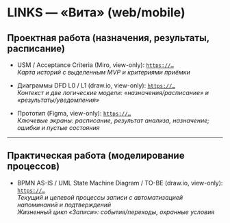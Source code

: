 # LINKS — «Вита» (web/mobile)

## Проектная работа (назначения, результаты, расписание)

- USM / Acceptance Criteria (Miro, view-only): [`https://…`](https://miro.com/app/board/uXjVJ4-Vfns=/?share_link_id=288509282394)  
_Карта историй с выделенным MVP и критериями приёмки_

- Диаграммы DFD L0 / L1 (draw.io, view-only): [`https://…`](https://viewer.diagrams.net/?tags=%7B%7D&lightbox=1&highlight=0000ff&edit=_blank&layers=1&nav=1&title=vita-dfd.drawio&dark=auto#R%3Cmxfile%20pages%3D%222%22%3E%3Cdiagram%20id%3D%22FZimzOWbiY0pmrnXrLaN%22%20name%3D%22DFD%20%D0%BA%D0%BE%D0%BD%D1%82%D0%B5%D0%BA%D1%81%D1%82%D0%BD%D0%B0%D1%8F%22%3E5Vtbc5s4FP41nmkfnAEJMDz6luxM3dluO922%2B6YAtmkwckFO7P76lYQEEuAYJzixm2SGoCMdIc7l0yeJ9OB4tb1J0Xr5EQdh3ANGsO3BSQ8A0wIO%2FcMku1wCDNPIJYs0CkSrUvAl%2Bh0KoWy2iYIw0xoSjGMSrXWhj5Mk9IkmQ2mKH%2FRmcxzrT12jRVgTfPFRXJd%2BiwKyzKUuGJTyv8JosZRPNh0vr1kh2Vi8SbZEAX5QRHDag%2BMUY5LfrbbjMGbWk3bJ9a731BYDS8OEtFEg%2Fw3%2B%2FtX%2FsPs1C4Y%2BnH69m3v%2F9k1XvMg9ijehPl6yk0bIHqJVjBJaGvnLKA5maIc37KEZQf6dLI2WOI1%2B44SgmFaZVECrUyJ8Cg2txRemScVMmuJNEoSBUJrTeqFjWrIsxmLwTlN8VziDaaRhRtt%2FkpYwCtEMZUQORVqf1QYoW%2FLnsQKKo0VC732qHabsgVEcj3GMU%2F7y8Jr%2FUHnd4MIH92FKwq0iEg64CfEqJOmONhG10AO5ikiHvjMQ1n4og8u0hWypBZYQIhHQi6Lz0uf0Rrj9qBBwayHQo5bxrnvUcq7B7kcuv474dcqvDr%2Fa%2FDpR2tg9FkDOrw2La67gAVlNu8vv1RbVYKv5I3e49EiCeRyqThKibI38KFnMwjmzmVUJJeqVEXNURHN7KB6xioKAPTYPF3RbxFiKCSJKmTpdBlI9Cg4k1uHgEMEAW4aCe7pI8GreCAMKh6KIU7LEC5ygeFpKlexllirbzDBeC5v9DAnZCUegDcEMCchKokS4jch3pn4FbFH8oVRNtqJrXtjJQkLfWNVi5R9qZanHS1JxbxZneJP64WPm8eQEhNJF2Mr5zHqPuj4NY0Sie32y6d6xntGc4hORjew6UFLZ4Lk6aEpxKr%2Bm2Ruz3A2ie3q7kIleKANDAQqT65gKgOQ9WkoboIyjAib5k%2Bhrqw9ritIZuqXkQ4usGpS0BoA1jhLC3WCPevbkmLz3NEIi%2Biyn1faTRd%2B4Ml3gahOGiJDWYSM6%2F8ReR2mC5%2FOMRnA1rooxPCfUzOZQA8psIsOr6kbFddoU%2FbCMSMjgnbV7oEzzRLOxB1pC8OBkECyHVDXfSMkQU2ZOxaCgJi%2Fy9XUNLWesgvU4DXa2XnSq8%2By9pKewp6MhkcAmbudzC1zYlkaeMHAbWGQNppNgyNZkDJJjlGWRr%2BO1TiUkLzAVUmBc2S1pgcYJFI5wAloAWtMCtyUtUNzY5EUpe%2Bo0IMII2JUwsquLjPzlhZq6tqz0BI1qT06lp9w4tZ66m3a8x6adHD2vFcahEhaV4UyU9p4kMgMFfIcaZWogQsBBK5bnyW223kOMDE1YDsfVe70c0iOTvxvSY8q4PF%2BaA4z6LsmLLpUGT1oqDV5qqSSR7jAmyon4TJZKwGjmr0NDgYoBBwkoM5fej7XNDUESKkCwZ9F0CAzkfsllQUKRIJ1AguEOnOdBgtxjgbrGKRGigf8cgRDm8xBCJ02DlqzJPJI1%2BZv0vsCztwkXsJl3WLXcVpmFXW6RHNhKOWJnhl%2BBDid7YKP5mePa7oxbozxj%2FcnqqrMy0mmxg9MIg%2B2GVGwYPfLSl7dJVGBDJ%2BAIXQ%2Fq7Pvsd4mAYb0mOEoAPA4cj11S%2FgngyFXpmh3tlAYi7veuK6FTXQ26laPJQwpQrADKsMvH0HEQNu8BDdU9NVNZObqK5JG96myNEi205VHXLfLvFjyI%2B35%2BdDWk7WK2ru8HKL171wNwzn96YMzHlb7r9xchrxQqvIK2MwH7ff%2Beh5bR3F26uH1n5Bryz%2Fv8L6sBtp0X1BvRYXk4t2dRWyJu%2FrYXALlWh5ALLOviENd5wwvWjgGxBmCW6VUQz%2Fb0PtrupNV6gk6lpxPvpAGj%2FkXIxTLat3gCWWT6ma28ga7RCdR9jnfw882H%2Fmz68fe3fyD5%2BuHnd4nFfzLQqR%2B2NH%2BU8lLA5zhXdgX6qlv%2FraGv3hesnld1B36NoQPq0HeI1NFUIn2R5px%2F8c%2BPGCnjNfmhH6sojv%2BMZh6YczJTUrHyZi8l4wNjodA4MFbRz3iQsO5Nc71t7ohRXqiAYB0cxzXorELkPnaYj04fcY00Np2hvAGj86myA8Mdngo7G%2FXZ%2BoWZEyqfP4Da1D5Rak2ljdt6bZOLb9MG%2B%2B%2FxVju3nJ81O43yY883nhH558DJHqMk58XI%2BlZF5XSUrGGTvOasJ30bcvYHoSf4ZvRlPg6BkrDLaBnI7bKjPw5xqz3ZlZ5OzOqs5gXt0z9%2BbZwv9sL4yTfnmpfHhzhW7cTn6ug3u%2BANzaccLl30FAS7moKMK7NI4NfY76TF8p%2Bm8ubl%2F57B6f8%3D%3C%2Fdiagram%3E%3Cdiagram%20id%3D%225hfhekeH1kYWlCb4wukP%22%20name%3D%22DFD%20%D0%BB%D0%BE%D0%B3%D0%B8%D1%87%D0%B5%D1%81%D0%BA%D0%B8%D0%B5%22%3E7V1bc5s4FP41ntk%2B2IMkbn70JWm7m53pbna220diiE2DjReTxO6vXwkkLAkw2Ahsd52ZJkggAdLRd75zEe2hyXL7MXLWi99D1wt6UHO3PTTtQQh0aOI%2FpGaX1kANaGnNPPJdetW%2B4tH%2F4dFKdtmr73ob4cI4DIPYX4uVs3C18maxUOdEUfguXvYcBuJd187cy1U8zpwgX%2FvVd%2BNFWmtDa1%2F%2FyfPnC3ZnYA7TM0uHXUzfZLNw3PCdq0J3PTSJwjBOj5bbiReQ0WPjkra7LzmbPVjkreI6DUZ%2F7b6609mnP%2BH8bftp%2B%2FGz2f%2Fepw%2F75gSv9IV7U603vCe%2Fx1pvCnq2mRzbyW8j%2BT1N6iF9rXjHxmoRLwN8BHpo%2FByuYjqZgJTzD0uf%2F82LYm%2FLVdGH%2F%2BiFSy%2BOdvgSehYhOuZUlPoAaPTx3%2FczA5jgLLhZMWidQ4VhnnW%2BHy98QIfsiOFjN5PHDyYjpHGjaHU9WhoQR8tgj3C%2BwUJXJGzy8OlsWM43fHpuDDwXYxUthlG8COfhygnu9rXjKHxduR7pVsOl%2FTUPYbimo%2Ffdi%2BMdHT7nNQ5xFTe23taP%2FyHNBwYtfaOdkePpli%2FsWGGF35drRIrfWH%2BksG%2BWlFi70nkj73lw1iIvcGL%2FTcTsohmgTb%2BEPr7FfrYNQ5xtE4pdbMLXaObRVjzGVnUEbKmn2InmXpzrKZGI7IUaCIlRvMambI3h3xZbVxw4CeuNW4HQDPBUjF3%2FDR%2FOyWFyYsI10LkGI%2B42k4JFTI7vcg%2BR1iB6TG%2BJX5%2B%2Fa8mDjNlNyt4C19%2BXdVmwmh6cJ8xghBXgBP58hY9nWCq9CFcQFPExQxjRE0vfddPF5m38H85T0h%2BR5zWZ5WTejXHPmBZK%2BMGlTkkN7XJPJerjmDbQTANJMpkWT10z7JLw%2BXnjtSPE5tVoVQYU59MK%2BSE4RiuAZloB8DphAI16agHwSkEbWEaFXpi9Rm%2BZDiudxRSjDw0VZYspBFeTYsVaZxRFzo67gKJDqVLSbYnv2oZE8KsaAM2CkoClD6F2tdrFq1XndMGU0wLjw6rlBE11COMP3wRqnAICSU9A1CuZgkuvgbmXkjTl9egYS6GOgWgoiB5qpmJox2Kf0BDbt6h%2F8lYxyM3k5t1fBs6KzMls4Qfug7MLX8mAb2Jn9sJK40UY%2BT%2BwInLYVOPTEVNLSBOueCQt6byKEM2rMp2V6bNoSadR%2BJI5KACTE%2B8LkwItq3pwNjF7FOaRIGddZ7PIQDYnj89%2BEEzCIIySl0f3yY8inQpknLPsvFI1CpRqpmmVa1VYYtffcwwkBYQhx2xtpXgiyVtuStI5Z5OyChNR5OeJVm3WzsxfzR%2B8ZzJsuiRN8BiwicLYiXnwwaJMZaku6gxriweDkgK7u0gY7NZkIb%2F2%2Fy92dyVTYi6dDgz0wZD7kc1sODzdYD%2FYMerYfofwRDLFgAeazhJL2Hj1tFkfIECCAT9QbHOnUHhlfEgKJDTgQ31MiDTbbEaBmAAOuyI9MO%2BdzTtdb6RHEemBtuRIyBDsjKRHP5H0YFFHQGvTN5gAnHSfOjD0s9KobLFeEY3Kz0WHNEp0VNX0U2WFtBXCbOcwkUpKX7zIx0NGhKuhw4oFmStpGNNRbdMwmHNJMUHsih4d9AyniHDP4Qbv7eHRgSdPQ0aeLA6geLCy2AWS10is3N%2FOZq0ul%2BsYKrkOkmNezZhPB1THKpaiMTeVgEmRFHGAufrMAdlpJCLnNNELnCadRiJggR84twRW7ogk5RBxD5zNxp%2BJa0EkgJkN3LoFrCjCwNZPJWAjWBOwudks0tasrimum7I0mbbYR117Ws%2BFIAyppxINcWx0BEge52wBtBrrgHnPcIIcPFeFRbrlinWFrVJXQGYX7wRRbWoly6y1Pd3BePQlxFvr0tiBpukilQX2UTFXxbyWoV%2B1e%2FEyIrEwn3mI9IMwmGthGx2gE2IsQkSnkcbxXytBJ8QgCB9POF7DOE5NL2IVqvGgeG3%2BQLbQleAeMHSjGdJ1gGx51zP%2Bp6G8MGhFVUQNVspDohipJGzWzkqYfPPfV5ILPX5yZi%2FzBDL7s9QHMyJgETmrDZu1cTIx2bmAMKK%2B60Qvv0Tzp1%2Fw8%2BEh0NifD%2BlfcgYS%2Fz4p8AcfPqQiTm%2FPub8LFwEe3PTRS0SYE1vBvfi%2B8GPvce0k0PgeOevUGbkmxeV2TvLnB%2B6zO3Cd2HmMw8j7POUkP0j8TpIXCuUEnFinE40IOn47XBoYQhmIZ0kJXyGc5crkPJD6AsLVSalkVR1t0hgSowPAKLBpzC5tGoQaafvzxP6gmuBfdT5VXWunK%2FcUMkVy2bdkM6bE%2BKjuybDrGUTKwLjEF684jzfzaKWnn6Kq2F%2BLmVLXxg%2BQKn6A6QFi4nU1PjR0Vnc%2Bl2t6FDQCEwrYiC0jS6lPv32IMwaSuzVLlzo69wH3ZWN%2BxH6AhHnEdzMwdS47ohaYKpOwYl%2F%2FCHHwkoedSQ6UagHhHXPUsF0IckwSijHJFP6EIGgZWayRUfFT21HKYg3awLRYlLyhw8iUWrSIk2fNzz%2BJQUrp%2BR1l5zN%2F7hnYZDMToTj9fcQHjQAXmLS5mmJ2VO164WNSUqwKikZ2Nf6UUr%2FrQRhlmex9baBrlrhd6vKZWD4mQfw2BU68Mr%2FN6bKqHSOLN4fPzeEjLDcTSozTZhsfz%2Bbw0ZuFd5RmKVmH4zunq9r6YWrl8Zdmk1Mc35CjrxqXNXikMj1aV1%2BXptSVxjRs2Ul28apSb%2FYJhfMEb61zZLLo5nWycRZmO3H%2FRL1PkVCf6eUuc2WfD8DLHGVKWQ0hZj0DXXJbtbjs854kPDX16LFcNa39wZob971x3wPBTraxLPuSBCr4PlOn3NdottHxHK4qWTvu9WGr2pF9UaVaO7azP%2FLYBCaLJbNk2xoh5MUlHxoY6gcbtJO%2FZMCb8s5WoQp%2FObTEsOLFE3QjvwmxQ01dfZeb9lPk%2BTEkQMoy0M%2Bn%2Fc76eb3TPqQkbVCritScrvDY1tBKhWcoV3h1JzVefv717tvXvwHcPL78%2B%2Btn8Paw65colMp0%2FdM%2BSXlBSoSlD8krskyvHLIAoYEafs%2BnA8UxPCd3TXb8i0sYpCn3ytcw6UTORvk5vo%2BWJ6FA2iNvW2iADC5hReyxdt4LAAN0OO9FF3tuOdOF6blb3r4K6Buq48%2FK8k0Akpq0h4RmMyv%2Blph3GljpmhzLtIYDTWsMVrjfKrAaDkzp03ht41UxrTo9jeBiwcRUaIwrAxMomUBKsOT%2Bj%2F74bfOb925%2B%2Fftp%2B%2B375HX9qd8MSpQ6BEFNJDmOTXW975tFIs79aVlN2p7INkqUo5DUwARq%2FYGF4vc%2FsN4OLTsVoKOjpt9ibYIyuLj%2F%2F03Sy%2Ff%2FTQy6%2Bw8%3D%3C%2Fdiagram%3E%3C%2Fmxfile%3E)  
_Контекст и две логические модели: «назначения/расписание» и «результаты/уведомления»_

- Прототип (Figma, view-only): [`https://…`](https://www.figma.com/design/5prTRoNNmspMbkIMWIXqZn/%D0%92%D0%B8%D1%82%D0%B0-design-system?node-id=0-1&t=Jm0k8AaotC68GbOb-1)  
_Ключевые экраны: расписание, результат анализа, назначение; ошибки и пустые состояния_

---

## Практическая работа (моделирование процессов)

- BPMN AS-IS / UML State Machine Diagram / TO-BE  (draw.io, view-only): [`https://…`](https://viewer.diagrams.net/?tags=%7B%7D&lightbox=1&highlight=0000ff&edit=_blank&layers=1&nav=1&title=vita-bpmn_uml-smd.drawio&dark=auto#R%3Cmxfile%20pages%3D%223%22%3E%3Cdiagram%20id%3D%226dOmBjDWQw8me5y5GOPh%22%20name%3D%22%D0%94%D0%BE%20-%20BPMN%20AS-IS%22%3E7R1bb6O4%2BtdE2n1ohbkFHkvT7B5pRxppjrQzT0ckoQmnBHKATJP99cc2NrGNuaSJIelQzRD4MAbs734xE%2BN5e%2Fgj9XebL8kqiCa6tjpMjNlE1y3L0uAPghwLiO5oRgFZp%2BGqgIET4Fv4T0CA5ML1PlwFGdcwT5IoD3c8cJnEcbDMOZifpsk73%2Bw1ifi77vx1UAF8W%2FpRFfp3uMo3BdTRpyf4n0G43tA7A9stzmx92pi8SbbxV8k7AzJeJsZzmiR5sbc9PAcRGj06LsV185qz5YOlQZx3ueAFvIFo5nz7z%2FGH8fcxdF7y9%2B8PpJeffrQnLzyZaRP3GW09C29NvHUmMzBxbLoPtzMMAXj%2FCW81DJnD%2Fhigx19S7tNLdNvf7iaGFy8y9AOPI%2Fg6XrbzYzRo%2BZHMhP2%2FPRopLw8O%2BYMfhet4YjzhFn6a4wu11xC%2BMAam68VvwDQn%2BjM8ABogO1P79%2BIWpC%2BEmH7uP6SBv8yLmZixZ5l2y8jPMu50nORhEj8Esb%2BIgodN8jNIqz3nyVsQP4TxKjhwF2vcbdb491mfPOHRcnVmyHUyTvCs59GhLYaQnSU6tEUD13rEP94jATzN%2BQko57KYhhe8dengQyQqxp88WYG%2F5VTo2Xu4jfwYHnmbfAvHHPZneMtNGK3%2B8o%2FJHo0jnJflGz3y0iCDpP2VIisQQF98NDwa6i9Jw3%2BSOPdpr3h%2BCV%2FQ%2BRbf0C3IdQSPgzQnIy0jEFCSHWRYQbIN8vQIm1BuRQiVsCrXJsfvJ7rXDYcANwzRT00C9AmzWZd9n%2BgR7hCSPIM8dTl5agxhPsvoqyDMAnvgVmPIU6cTjuHdZrZhDs4Z%2FnoOVJ0TKi%2B6zoEJVM2BURmkYAVFBDlM0nyTrJPYj15OUC9N9pDkV2RwTm3%2BSpIdGdP%2FBnl%2BJGPq7%2FOEH%2FHinuhG540mQZgs2afLoKGdKR%2F1NIj8PPzJ31Q2ouTSr0kIH6ekINvhSQjY2qPG%2FOkG3yNEq3WQk06EaSqf6uMzZ8qpZ0qpAW7nPMWwVAK3z5TfzplTrAwseS%2FDqMklM%2F5wzhAivp0LCPmK2LVDw4EHyPLgP%2B1Rt6D40vB%2Fa4YkGQLKYNMqEEm%2BsgceKINNLVmXQHJvEaZLgNIuJffWhIeE%2FyDP2fg7NCLbwxqplo%2BL3TZ%2BzP0MMnzvfRPmwbedj1H8HZ7G4mSZU6Isyc%2FLCgIDiAzRxV%2F89A3KaUhyiyxPfaQweq%2BQkRFCBOAiXqY3yhdTEDBAwtxKGMvbHFWszRqCtcEhTI%2FfyfX44Ac6gDhBDmcH9uTsyB59DdIQvjueQq0HPmkTkwMzqt75qWEKGOO4jy7zN532yk9tOT%2BdMfzUZVhhoYyWjFVnNE3A7JsMu3whXJUwTVZ7sai2w5oYJjUxWGAzf3dEBo3UbrodOfXIqVEvxq1x6ukdKqGtTNNVwjSn4uS1KKGFDFDGNJ0hZg4bbE%2FI%2FQUBcYLtOQybYxcJkacr2gI7N8JlASRN%2BrBC1CAA0ERFyxbIUrGcdOVycs4LvVJO6lS%2BlWKHdbkJlkiDcKsaLC9UAuuMCPWY25nMIxVWTNXaHaXcJ5VyDrg1KUcf6AyLnUX6FwbXq75Ri9P6WrEcmHj%2B6W8LqjuWvLUMtU%2BtyW8LKtMnqbTm%2B67H0uAnRhNWQCBsCpdQoviLIPqaZCHyZcNziyTPky1sEKETnr98W2PkfU6iJMUjZbziP6aPp8IZP8uRcPKIa362hPdEmO3tGJMN4kC4ywLGivOSfR6FcfBcxm8QafjZrjh4DQ%2BYbkgr1EWM6ei4XSToZWAn2zD280BXqQ%2BarsmRim5WScWSUIqljFIkgZsRpe8UpRfocf6F36fE6wCqZikvDHSTHDNPXqi0CA61NgY%2Bx38KSaL0zFPhoQ1NETWxkhmj7ugf9UgYVJ0q4mOLtAyN1bopqpE5MdApkCsKbIpafJq8BXRWiRrPTjQBVfBTRONtuFphw0KqqHDGRg2R0JszqonegI3KGLHNY920inS2BOkMZUh3j8GhVrvcVmKWVWNDvdrhQBINIuSMsHgiyzVAJx4KlR1lFQCwOwh5AScucDLvhOCrwaut2AKr8hGRO5xsPZZLsTwJPVFd9gQcoeKlagL4o2pwJ6pBlvvxyk85lXcbZBnOWlLGZkUPmmENLNvvP1B1Jx450DXgBTQ5BnUWEpchhCQUdVVmrsLjMLLmT8Wal36%2B3ITxul%2FWDPSpdWOuiOlt0GJ397rNWHkjjY40ev3wscsrUJJM0n5JdJAg5C3qT8EhzL%2BfngIe%2FaAXw%2F3TA6GDI3PQd94Rdee262FTJcY6KP15Q5nrNUFUsyZ%2Bg6YC8yceB7u7xnA6OkrlJzPM8%2FjZ5Iy4HKlFIZ1NSldpey6008hXHrRHzaaVJ0fulh%2BdbtokeX3NAiUTqcvn6hfmPYDlPCUfukfeo8ZRCDRBxQWO1Svv0SXBNUko4TNyIL3GrD9xIMt2Dd4AuYwDyV1OppDZqpA%2FSeJG92q%2BGPMPWzBFtouYmdOU19Mli6dsW0nkqc3ZacvQqbdc1n4evPtH%2FSaMl3STbBf7rNV4aY4Cb%2Feo0jVSaqxUsuWG9vbSBE0VFAkouQnkU1CiPJgiRHtpzpyQRn4K2JQQ2Om0QqXysHKXG9cnpnPOCy6oNLozPrs7I4e9CYkiSrMGKzV%2Bg7OLmjK%2FaulrNYn%2B1spdTaPqKZLXuxrK6l11Sz6e3Wogex3hs%2Bq5zc713KY6XLVHY%2FjCQCYNBbdasWocY7or2KZTAVcU1xbokmhLi5WhiUXNJ%2BujrJnji%2BGatQ2uzVhlMFYZWM0GhiFQjETG9VtmoA8SDlHP8YjLvNVvdzFrvGz0JZ790SK5U4tElp%2B2DuIgRYqcOp5iCiyFHg9lg1CWpji51GOSjixGqFoTLq9dY9wCL9QNUWai6nyGaulipNp8R6fBbaSrq8Mw3njQtSqG9ZppboAhZFbX6pPbWNOjq6A0uga4LEXLJIk2hGjLK7Yh6PvfhA2hMx7ZonHJqQyGxbm02ceWJhQ66bI0YVVJHG2Unm2U7sVIoIE5KSiNa5EdAn1LqpT6NXiMQcqU7kwomB2FglHjH%2B%2FHejJkZUyj9XSf1pOy9NRm%2FmTYPH9yqrptv9bTWN4z6clHZHRe0O4qa%2FPA9%2FWPTAPCmWo1YwfwmEkN%2FXnH9kC3BGwsnuC66rOs%2BGhkwSMLPkdFdAREl6y90y8PHmSFuVvkwYOXCHTl5RQX2jVWRauTikuAUC9sT2m6xljVIqDsYJnl10dZNanlFZR1e0ZZd0TZnjRdsyuqWTVZRP3Y86YkcoR8sc2V5R9bGnJ0Zw7rzuwv5aISvpIkafbrgjQHiV9dlfPJFUMqc29IyppGVyN%2F0EU8zJow1OBlVrV0%2BeGyKrM5U1V71AzX5TWT4uhCfYdS3VF6vbqiKlNWwtFN%2FIwlSMOVIFF1jjpCyPH6%2Fd9H%2FK7BYRntM4yOCoWXJmb3DL20pNnb0nGttX8XrAzevTjwk6f2AE3wGsvis0CCYMqSeyjCD7Ni%2FGgW%2FDpmQWvgr2er4P7rYe7G99bdKqjBoouXlJma3NerhAiIKL5VfxywppBmwAVmFNgdNW7U0u4ApuZw0%2FBwHcOjXKFR6LYH0%2BOX%2FOBOZybQtUak4BaDuQbGGpExxH6htuPcmhlJOxYljlVZMhzr7pJFINR8SxEZhqNv5tZ9M%2BqWh2kmo0rB89C1VlbN6lzjR6JGkaP4I1Et5rUlVDqXNDAYqUgiLFd1XN7Qx3VGzyZK7BaWPKmy6l6LFq36lbyynR9fjn%2BtFWsYRYT6tPpvphQPxS%2BedfaDaouSIT4sCyRC59P14jcdM2d4wO78Xvt6TZ%2BirnnmXwvfTXEtKqfKcPtF%2BJq1qK6Cp20YUW2td1%2FSrlp6WezDbbnUXWvVZLeVXUal6f6Upt5iFFNh3fGha5MsSWhOwfKwjR%2F5OqlNHl9xffmasQ7fYTOfknzDcFS7JtUqJKuKs%2F3Gk61BwmorP9vg6%2BurKM5PljvF6k7huR%2FsuQ%2FnLic%2F8Ro1DV76RZQs3yasj75joI7mOg60Rh3QeHwEAFiPGvMnJL3XRNrOLd4Tk05tkldRV7wntp%2B2tBdfS2ivptjPGqQu6vx1V3jqAB%2BhDo5%2Bb41U6Aeveyp2Ohv3hXo%2Bx2rGZdMU1ZwGXK5cbQlXA90VRIni4Lk1cOnVFbD9KgjOkcwVsb3zWhSXlkldpmYMXM302bGgc6z%2B0lr9i7DArsZJ%2BlY2b01YUb%2Br%2Bq93XTZzg9Tk3PbMda0avPjbRzUzBw%2FTBHkJTuIauZu%2BJCuUefbyfw%3D%3D%3C%2Fdiagram%3E%3Cdiagram%20id%3D%22326YfQ6A8uz0iwaCt7I8%22%20name%3D%22%D0%9F%D0%BE%D1%81%D0%BB%D0%B5%20-%20BPMN%20AS-IS%22%3E7V1bl6K4Fv41rjXnwVokgMBjqeWcufSsnum5Pp2FSimnVDyAXWX%2F%2BhNCgkkIGJWbVfSasSSGW7L3t6%2FZGeiT7dv3obtffwqW3mYAteXbQJ8OIByNRhr6k7Qc0xbD1PW0ZRX6y7QNnBq%2B%2BN880khOXB38pRdxHeMg2MT%2Bnm9cBLudt4i5NjcMg1e%2B23Ow4e%2B6d1deruHLwt3kW%2F%2Fyl%2FE6bbWhdWr%2Ft%2Bev1vTOYOSkv2xd2pm8SbR2l8Er06Q%2FDfRJGARx%2Bm37NvE2yejRcUnPmxX8mj1Y6O1ilRP%2BgJ6xMV9%2F9bbup9%2BN%2BOe%2FfvzPYWiP0st8dTcH8saDqTZwJsnn2MSfBv60B1MwQN3Jd%2FQ5xS0Af3%2FEnxpumaHrMY1j%2FpTsOz0FjtztfqCPd%2FMo%2BYOON%2Bh9xtHe3SWjFh%2FJVIz%2Bd0iGahx7b%2FHQ3fir3UB%2FxD3cMMYnas8%2BemPcGK7m3wHDGMAJOgAaIF%2Bs0b%2FSW5BrJZTpxu4w9NxFnE7FlP2V6bfYuFHE%2FbwLYj%2FYDb2dO994w3Xw1QvzV46DF2839HdL7407WeNus8J%2FJ3DwiEfLgcyQQzJO6NfxmA5tOoTsLNGhTTs45gP%2BM34gDY8zfgKyuUyn4Ql%2FOnTwERWl40%2BeLCXgbCpg9OpvN%2B4OHY3X8RaNObqePl6s%2Fc3yZ%2FcYHJJxRPOyeKFH49CLEG9%2FptQKhKZPbjI8WnK9IPS%2FBbvYpVfF80uAAfI9viS3IOfl2YFwCJqWmAx%2B2kTY43sv2HpxeERdyK%2F0DIJVwwyEXk%2BcDw2DNK4ZtrdM0ugSuFllF8%2Fu9xuCJ3e3QkOY3ZBen95wBPM31KHkfrpwO3cTe%2BHOjb1xcNgtIxYH0BfmXU9NGB0uQQpLjhQagxETGaunGJESMvrUGKSAlPZwuxqRlZBDISWUQ995%2BiDzI5kdOTkY4DJyuPT6bUy%2FnZsfb4kkJTkMwngdrIKdu3k6tY7D5HG8JZmXU5%2Bfg2BPpvO%2FXhwfyXS6hzjgJ1t1KgltRsEhXHhlHYlwTh69dMZDb%2BPG%2FldeCSiZzc%2BBj54wY%2ByRzXM2GGkPGvMP6vwVEU2vvJhcpIbJc%2BS8a1FeRJ8znl9ZHkWfEyp4ZsxPrDKQCSFGYpFTpvzhjIEBfDsHEPAQCWyfjAceIXOM%2FtMeoInkuIb%2FN6eJSE8aZW1WvjFRAbIr8I2yNsuUXRJI7i22QUmj9JKSe2vCQ6L%2FEOKt3X0yItu3VaJkP8z3291D7EZI8o1f137sfdm7mOpf0c9Yri5iypcZB46jlMdAwonJyZ%2Fc8AUpLIjr5lEcuonqPH5GMEp4EVzBfuqS1jAF%2FpBAH5AJPrsEWDmuuZRFnLz8aQDf0LiGx7%2FJ%2Bfjgn%2BQAUQU5nL6xP06P7NFnL%2FTRy%2BNJvETuqYKlQ%2B0tDE4dQFXdEKjGdh4c5p9lNYqqdHxEVJ0yqOowgJjq5hm8QkbxBsx3gwHNJ4KtBDpZDcqkGhdrcRnU4mIby1HeFmE6sULoZ4%2FXPV7jX%2FXO4TW8A330LHI6ZjPIaYnzd0YfTWVDfchptDF52HJ8THyCqGEXYMMSt82w24gI1iXtgR0%2B%2FiJtJF3qsEmaogGgiUrXSGDOuuWlKZeXM174ZfISUjmXiR%2FWEynYJSVCLm%2B%2BPFFJDBlROmZuZzCPlNo0ei%2FtPoy0s0HnpF2Bm16R6p8YYs%2F7jE1O%2FTtL5sDABED%2FnqF125T3ltH2qTf5e4aW6ZPkevPXLiZT7ysmHVZIJFTiL5BUcefe5nMQ%2BYmPH%2F02D%2BI42KIOm%2BSHsbt4WWHqnQSbIMQjpT%2Fjf8w1HtMgxTROBNSYhCymC3TPhLTHe8Z%2BQzTg7yOPMenGwSHe%2BDtvkgW2Et5wo3168Oy%2FYcYhvZJL7DAjHbfzIHkZdJGtn%2FgEYa2KoUFlOfVhGnleMSWsUuYwv41VJH7qnqbvlKbnyeP8gN8nI2wP6WchLw6gQY6ZJ08V26QdqW5M%2Bwz%2Fq5MnMj8%2BFR9a2yxhlzkqTCIcrnRO6FSjSiOH8zALGhZ6LPIxSzEELPBrEvIVdfkwePHotBJlnp1p0pQjUJGOt%2F5yic0Lqa7CmRwFXEJvzmgnsIQc64PiEU92Vp7qRhKqE2NJ1VGd8y4sdNCMdZYPGDVqkWcYxYnNlKUTSh7IMjGSH4ap5p7kXACwfxOyJk5IcLLyhHiwziuv2BDLY4mIECeTj0UqFpeSJyrKLUFDlL5UQXpDrx%2FciX4Qxe5u6Yac4rv1oggnddUHtaI3TTfbFfA4wenOo1cd9c4BDapKilHVkuJGmoA1I3odzocen98VPi%2FceLH2d6uG8RlAy%2ByWVwJoeje4Ud3ZPmIMvp5Ley6tIajs8HrUqHUmbSUu2UU1ynvz479PT4GO%2FqEno%2B%2BnB0oOjsxB3TlJQLMV1bEMcWuPq2a2c2u2e0Fg1SgI6SQjglGKp0N1XxnO3E9WPZBZ5pF%2BOrg6VpdxYA5FshU%2B5LYDdhGNDF2G2oM2ost0jtyVrp1w2iV4fo68mqZy1CMQj0CAxZ8Mje4DgWBDCKQJ6i6wzYYRqGBxiBBhuCMcKloccg0OmSNH582R23BI7oUyhOzXOlFKElC6V2NGn11tz6SZMGLWTlnOj0qGT9Y3l%2BRTmM9zLnun2I5ZubH36h5hJ0yZcB1s54forClTHh%2FeHpLVwZt6TZdcLl3rLmBLogRWxZOAMpzAQCkvymMsQiCYZtQJyeanOE7Wgi5q5fhUHnFWuXFx%2BjrnzOBiTb174727N2J0NSGJpN6cwtyKwNYBQytYFJhfpmvlaL9zS3MNPe87Klg7CysY0ec%2Fhz8aO%2BvnP16Oh8nut5%2Bi38e%2FDiXxllPg%2B9yKSQaGJEA9D8KlFw4XKU894ruE3w2HbHta2UBT1rPO1Vm4RGHLo6zNvuRYhP3zS0HV6hD0GHzHGHyxi%2FkEWRcoai3irhQlgNwOrtvD06w3JZsp1p0iHQ5d1ZkCrKqdKTdNoyScR8CeRbQM4Ge3rqVP12MqmqTK9qgE9fo1KDWsQbkGuSBFqs6sQsl4sHAFF5vbl9l3QjEjlgMMhuo1xrhjzb289tlTfcNU70eJoPlymBMJUqxmZNn1IqPUlJ1%2FDWMZo%2B4xVoE4UXGTSBmLXcyY96ZQMdMz1scRJ7bWOaqnNrtI9U%2F8GtxMoZrwpI3JuSq7%2BaxVy6Yx0gzz0%2FfMws2EYPa8Twx%2FUq%2FKOdt7nmEr%2B%2BxJUUNo2ANcyxAaDvliagWvUOba7M3q92BWl635bA5bEA12zbkJJAumK41QKmquQpyyRD%2BWwlofg3gnjBqvw%2BBV8H%2BtvJ0XJq7xOsX%2ByGqPNeX%2Br3aWqlTk%2F2qjYJu6Mw3mnWllzquOuNJAOzlv740iyi3L8w5Wqo13hSpaKTj7UahipEoVoDWsiLRvYezMfjFBOJ%2BNrZfPz59WFOF6oqiDKFTXxGfk0xGiyNfm6olCKb9CIdlZIj7KVI%2BKU50fw9A9Mh2IvXO6spgJPRKXZhOv10z1BIMs3ig8Qbv1BNPhTkBf0resNkUX3paNUlu%2Bz82bMljKmzIY9bkXYDuQ08FlGqpiiNLjeciBRi1QkmNM6AgOcUsgl5rLYWYvektV%2FpNHKSv3zNdxFt3YfJoV1yfLz%2B0LY36MKFImIy5YsivwjCTtsuEgEsyHMbtTZuoS2FM2yaoHyBtnQOZr7x3V9%2BmollVUutxRfTmyGAKwGM25qQteQZIeX0NBtDETGjIZ4WpSSQwYbYANKFtM9TSYiyxBTrVXjCZ1o8xijTTGG2JQy9NYoxUSgd6KGaFaOLUVd5W6wNQNVYFpNrXrl2hRiNvA1W1R6F2yKODglOSZds7wSmeAzqHdrttyVLiIypaj%2BcBCb7E0bLGol9KtM3f0CgkicLikxm7TOXStmD9dFw3KtpTeMVtK722p92NLVbPo7XKU0oUEd7ttW0pvpRT4x3CXU6NGQQ2ux7F%2BaYzOBjx1UtO%2FKIAm9qcev3rjZ3RYeyDugfh6ddEWSF2y5qJZJDb6QuEDPn%2BjoQqXFyC6aSprr5Xn4cghOKuZIXpnm6ovZ%2BTB94OTbVML%2BesgWypbGydbp2my7dNE6tN71d2%2FHduYwSjw0pZvlHDdrqe9o7NdR2eDqRm58JZkpU%2FDzkmqJtwx%2FsnVRCp925S3hnK6ttExJ6dRsJtt69WCVSeJ0vXt1YG1B02nG%2BVVU6Scmp5AdtEGagMb1%2By%2F2lfSbbuSLlXtqHuEHK9efz%2Fid%2FXeFptDhOmxTiGmiXlAbe%2BdCoy6a12rF7E2rlcE1atcv%2FckIKAJ%2FmRZDBdISKy%2BNCBT4mtujDJ6E%2BEjmQhnA4MNWwjm%2Ffuju%2BuRU7cQzIY8cgBYxoPD%2FBPiI6IYrzthzqQ81J2dk1TJgHJOFTYIMOiOHnSVXTVGSFbaQbhsA2aI2YrrtbPeUlPZW2q0Vme3%2FMn7QHzbRuUdB%2BLtzpmVNFomSh6TX8pBNXnJ3iZZIjRbkxDwJoNQkMykRgFbjdCkAQec8p0Yir23puvemmr2PbqCkXKLpltfp2UWOJPr2J28Fzv3KXbKymTWaG6bwmrpjAvaYxaZc75KZ6YQwtGuElOnDb5kG3pJZVcuWN57O1OnJV3QSKvV5OG62SWPZrE7vZKdiM6vdcNEIu5HJN9KLlcn%2BcoH1UrqOWOAHiRlnE9fFEtSX7Vl0nuneEPc8MfOg27DJF%2Bw0VollHqOJvK9ofqOjfllm%2Bl39Jnt5Hh2xaVajZhedbo%2F1am5yIWl8Uzd%2BoomiiA174DM6kyshvRIuc%2Bg3Meu1759W2Sbv2A5Utkl4vNDK1%2FiyiUzT7UNR5qhRPuaSrctcxi6sUUhpFIIQNGLpOxCkuB8H1fuSFx5BM7Cc8NxZavAKwR54BR2spb6WVXw7yYdrVeN7lM1qmFf6WuYzxBM%2FPZjG7Bu5aiEmfIKi6D1pFsTZ6dM%2B61W3hlbtuPsRSRrdYwN9bozVxU3GeSF44k981sZsqc%2F9Yx5EWOmzHUFV2Yc3W7wfyO8T%2FYUNYpO22hPdEqr6Of3uu13MqgsBUq5UIrV2oJRKVH0G%2BHURxSWetVlu1NE0dIOBB%2BDKqjmpEAVlSdO37QTTr%2B3Xn1EAZWJQm8NKgqCFbANsli60RqfX1xt5%2FJl1CcaOZHFPxxVXFvbIviKK5yXZGvPN8HiZcDmassJDShTVEM7nVhCFr4prMEQq%2FkUrLq4tNAbFLP%2FDaJeF1V6E59T6F9TpTdaLLHrRbh5ggfXEDzHki1Tv6O8OKmmKlcXk7MpkCctL1REzgbd6rbgBJ6ec6ebwumZrtHU4qhRO%2FuyVknwldA4xzXXE7ztqBJ89fWxbtQf2nFLvFdCoCn0bVRsvZEQWnFFVC%2B16ivqo6z7qXujtMp34L1K%2FAEdimokKJd%2FwNDLz6hLoWul2nSXdKsLiuNpsC2Ikbu1WvVg3FoLtl1l%2FQZ6uWCX%2BNZ8G9%2FiyZ%2Ff%2FvjJiuJfvh8uJq6%2F%2BQG0ux94p5wZTZKLzBXW6V2hHd6U0s84IgAQZJ1%2BmycCHYZBEj8%2FdU9ivJ%2BCZVJJ4un%2F%3C%2Fdiagram%3E%3Cdiagram%20id%3D%22anxewemBDnC__M29I5zN%22%20name%3D%22UML%20State%20Machine%20Diagram%22%3E7Vrbbuo4FP2aSO0DozghCTwSLmc0OqOpphqd08dATMg0xIxjCvTrx9fEuXCnwJFopRBvX2Jv77XWjsGw%2B%2FP1NxwsZn%2BiECaGZYZrwx4YluU4nTb9YJaNsNiOZwlLhONQ2EBheI0%2FoTSa0rqMQ5iVGhKEEhIvysYJSlM4ISVbgDFalZtNUVJ%2B6iKIYM3wOgmSuvVHHJKZsHYsr7D%2FDuNopp4M3K6omQeqsVxJNgtCtNJM9tCw%2BxghIu7m6z5MmPeUX0S%2F0ZbafGIYpuSQDqvB35%2FZMP3H6yfeH7NPx19AtyVH%2BQiSpVywnCzZKA%2FQUaizacGfkXlCbYDe0sUsWD1Mw1cSEFY7jZOkjxKEqTkjGL1DWfLrM1WPhZjAtWaSM%2F8G0RwSvKFNZG3blV6UcdRyLEcYVsWu2LLNTNsQZQtkHET50IWr6I301hGec%2BqOCmnkyCLCZIYilAbJsLD6GC3TELJRTVoq2nxHaCEd%2By8kZCNhECwJKrsdrmPyU7t%2FY0P95sjSYC1H5oWNKqR0uT%2F1gtaLFYtuvKT6bd21DC3xBO5wjYwhEuAIkh3tbNGO%2BW1nDGCYBCT%2BKCPy4htqHQOF7cGu7dYF4r5lOZXA99wbBz5w6o6iy%2B0Ag4aNP%2BRXwC0%2Bv1rc0uFXGnM9w3ITOkc%2FjD%2FobUS4o4QpWwRpyePuf0tGj%2F44mLxHHD2tifAzHcZM2GpbYYDfnwzLnvI%2Fw%2BrzueGnViuCvFJ24RW0HbDY%2F%2FMzf67ZPByOxk%2Bm6KE%2BnsUnq6G6Jgr6jRxQzThfGlu2x690JBOwObBCW%2FqDXQfcT3QcN5hTHvDTcbbQvEJ3STim7Czdf8WIQ%2FWAER%2FUVM4HRldsUF%2FNJR%2B8YSOq1tsxXcFub1rNPqYryO2txG3NTJcEY5i8oCwmMUqpDQsU%2BQymMU0Fvlfq53EY8lUGNGSYIYFTvX1PmvN2dPsmcRpRk3cWsdoHEqt7aWKVXV9QTKdcNEHTaUYnUmWU%2FAmnk4zdwDGm0dM5xtOi3lQ4EqFdCVctrNSOTajvId61Z0UE837jDCVLAnt4IkOWW4sSi6MwyGZ5zK9mMYGvdONZ9Ypmx6U4sBrCrjanrXF3CWEBnaqweGZNWIDVoCztr1KW9n4FVnlntpwPczFeQBzTGTDfDaREvxQmnVUKHflrSZI4VRt5CYfa7XtLUUFDSiOlQWCGCoRbUudCjaxtMjPURL2ngc%2FT7n2VENDraLfSbBu%2BULHcCNQk6X23PGGlcdufdksFs06QMHBcsl7lkooi7VWwquR9mYS5B0pY90skrIdxsNEaLJigZQ0Kl7OkXQG1Cypv2Xt7OOUe9EbM4qJ6CZoF8zyojzS1bWuwtzQg6tlsR4L%2FKMDrvDHSkAxUUlzR9sbsNl9R%2Fx7x752Swp6H%2F7tNYQ%2FFvzr%2FuzkBgKMJoNrjKgTgNuK%2FK8CrI19PmJ0tYrsX727TO6wuwo8M%2FIQM3HVunYGD9i2Z8r5PNb1DmevSxHXWjnrNvKCrbgXe9NqpAfvxUn0IpO0a9dsNiAZXRXRzAPiWxuZi071tGdpAixWvbOHdGlK%2F6hC%2BFmJek2pwyy9yJHkNmjo6jAlbxH4kjhEhaH7BfK5zICt6d8WKnWZWFJmQjgvxXUbl2KP%2B1d%2BDDOtkWM%2BDm8jwuukNqO3cNV8ET%2BGNI8%2BBTgdy90Agt%2B8KyN2trz05Wvs1vXkkNke%2Fq1je%2FYG5%2BZX37COv8rempVzYr51GHXPS9QudWT1SnIajqL3U2LkralTTrnLj%2Bac8D848iDO7V6RMWix%2BSSjOFIsfZNrD%2FwE%3D%3C%2Fdiagram%3E%3Cdiagram%20id%3D%22hYoqlKqIXTMq-99qZDfW%22%20name%3D%22BPMN%20TO-BE%22%3E7V1bc5s6EP41njnnwR0QN%2FvR16Rt0rrJSdr0JSPbxKbG4AJ27Pz6IwECAeISxzY4odNxYJFASLvfXrQSDaG33F5YcDW%2FNqeq3gDcdNsQ%2Bg0AREVS0B9M2XkUQVKAR5lZ2tSj8SHhVntRfSLnU9faVLUjBR3T1B1tFSVOTMNQJ06EBi3LfI4WezL16FNXcKYmCLcTqCepP7WpM%2FeoLaCE9EtVm83Jk3m57V1ZQlLYfxN7DqfmM0USBg2hZ5mm4x0ttz1Vx71H%2BsWrN0y5GjTMUg2nSAWzr3aufi6Nz6OH2f3XtvlgfBs2%2FbtsoL72X7jR5xrtIf7tco0%2B32jJ7nHL%2FZXc375L98fRdnakr%2BxnbalDA511585SR0QeHdoOtBx%2FYFET0TXT0l5Mw4G4BCYk34Q0S7UcdUuR%2FDe7UM2l6lg7VIRc5f0qPp81eY5w0HM4bADIPnFOjZko%2BUTo88osuH3YnejA71F27%2F5s3g%2BmT72%2FTdVp%2Fp1e%2FZCXF1es3gWyjh7bfULvH%2Bk8%2Be%2FaJBeatttbHVSA51dbt4fIdXQ0c%2F%2F6w4QGgiMDxDfavHuMWusRFTKO6BeQEfSqoF%2B6Sp%2B0DL2o1zj%2FOfFBXpma4bgdJXXRf%2B4TL0oN0Av%2BNiRUqude8c6jtJbELs271PgdSGn%2Fb%2BzefIxGWpIoHb03%2Bo%2B4cg5X%2BI2W2xlGrk%2Fj1dL4pG5cDqS5F7OghuDgCo5VfWTamqOZBro2Nh3HXKICOr7QhZPFzDLXxrRn6qbl9pTw5P6j7tHRtRmu65grRIX%2B2QQ9U0VVuivV0hDf4eM%2BYi6EcOooJHXNtaNrhtoLgA6LDrRX3smTtlWnYSl8CwOf27vl2MQvg26y1AzoqIApcZnoUFgMAU9kyZdDHrQTUigxZPBoIgiOLIJdSqqUKEZSqOmLY58SRyVKYVYf1EL5KqH0BGsPiQyk%2BdhCOYHOZK4ZM1oyl6ptu1aI13LqfYJW2Cs4cWv1jyq9HKiY9AoJTlenyDzzT03LmZsz04D6IKR23UHH3e6ORVjmysTc4fLPH9Vxdr5JAteOGeUudas5v6jjB3wrxKneWX%2Fr39k92VEnFF94NAN1wS%2F6hLoTPg1v5Z7t6LP4zV435ra5tiZqPiwi02ymOvkWDO71TA6yVB062iZqNL%2BFHcDNWuvec%2Bvbu%2F7DgL%2FhZ4vfbDA%2FPX%2FsPxTWD2NzC79uFvdXHWNysdmMmjwplzsUoKyhyGo1w3GgLVL02%2FadBY8SU4Q90Oh4lAxTNk%2FXAZZKY9GUJNHTcCBf7Xk0Ja7xFJbKY9EAg8i8JUvlxhqZrisdaC%2FQtee55qi3SGfgAs%2FoMmZ7pJKIYAQi0PXMnD6PRQFXvobWwsUcOLYdC06IPeQLA%2F96%2Fn%2BFD9fCr0irH15MqB8eMPRP6wD6h8nlDMDBXA4IH4sJr9h1vXyrbWzRpmLEGRuGjN7i2bIBZLjEA2eM7RW5xRuk5GNahNV301gWoYPuZp1S8pS45J3Q8GMKXm34vd3wy0I02trI0u%2BntzZ%2BvawXQ9B9Ultt48vl6LKzXfxo8sKZW36%2F70b895feozS5gfe%2F%2Bfvb6%2B8vTaLK6MFgFuRbZY1GZruPGddESq3rx0CwypPIMQmnMFRsoEo5XyeG1RX3VyBxUK9kYJYCylyV6pDLO1OwtgONKbQiwdCZaqgWnn84mkoVy4ukLFrcn%2B%2Fc9Mvwcfn1v759f8c9GsypiLMHUIKLuQAqlqbOMtsd9ysGFCh1qImaLqETB4PhC9CAiX7lvFh0jyogUt4IPd3Xp0C1Q91cINFpeoYwOjcYto1LMFrtwb9XD16Iod4pHXi24ItsSeMoUwBQhgItTgrF8YCapyFyGJoRw5rFPwqLi2WyuHgz793pm%2FmL1rwTl%2BJA%2BP3y2GS4RpjD%2B9TEZFLXV02TEwWdr8nlSmlykWVXHd4Vys3E8XCLJ9aCawzkRCEDtJMond6KOkfRYKN%2FHENEtxnCcG%2B%2FyYOMOLxlgWMRKAzKJtAwFfjyYC4d0WbQUZ%2FhDhRzmY48S23NzeV4bee6TKGHZJhuzlbgHfnns%2Bf%2Fdu67qtuJvrZdWUqfoj4W4ApceZ4UMxZ17pOQmbCaj7%2FVCkWRdse138FRrrb7PrbdB%2BToDAmQkzB0NLtP%2BTJ8mA20v9y9uLl8tGRl%2BGNUkYhOONcRTm880NdOM9eRiVX5oCZWC9RSwkN0tFpKRLGDCeRhItGXpxCNzkHsEkQLTEmSzhiZ36bnpWPFavj7GPAXd3tPCn9MM0ypBPwdGLHIshIasZ4%2BX%2FaHvW9rC%2F5Z%2F%2B0ORw8%2FWyZx%2BisCWIAxGBErjJnxkmFVxTJh6hSxGoa8q5xSYviNiUPvMzNBKGg5SdVyB0FKMBRQVgsfmZuKT6yhg2A2LJhSa0VsphptPgjaSO2qgY30HsFGKuqmkSTFioCNlO6mFQSbYAqSLkCMphpmPgjMKPE1k6XDDCOoev4wQ9AjH2aUSsEMYID%2Bq2FGTFwSyKUWC4okkiNUR7k%2FEhS1%2BapBEUPHnhUUZUVvcpGIBN1Oj0RZzU6L8gCOj8JNbF1UmI7ASIoYm9ZUtZoTbxq84z7G%2BqfZpOn%2FpqZJ%2BA8cxCNHYcJD9kJ7stw%2Bktx4zPamx7IKGn91tnk1s80rsZyrzOxzZo5aiglzXjlqAigK26VNJ7IXT6XkwIopWFNpffq2kZGqNdFL2l1%2B9iA7V3BIqUUxsWBKonRYNGa6zxJo10ao0wjrNMIj6USxRJ3IhuUz92wyVV%2B%2BjqzWiiwhRUfSK7J6UegMwCsWasnDuDqY8kGCKbzIlZgzmCl1RzM4cpk%2FSK7NECv6mKvXY78zD7mMfSl5SYmJYisZ2Dyp9m%2B%2FS%2B1fdEML4vhURfsfc0OLQ%2BJrR4j6X1TkM4TSLstO4aitLWJOmUjlAg%2FTtp0q6AfKrPBvoAWGma5mdkA0RQvEWlsri%2FelLLL3S6UtOfmY6kOoWkCVETgqOaT3zjbPeuMq5YPHGf2qIwxcIWOK8flaEuAkt%2FBa6teK8VzQjDfEMN5nQhojiJG1mVpFrBgpJYaxRxS3jmrUUY1UV6rMdDXm3lalYM6H0HdFo7mgtPVIa73%2FaA23fPPm53rjdG6vuPFF2ubU%2B215xUUXJXUoH6sV9XCoKil%2Bib2CBtMJRMLnNH1juuOWgJbnuXBPGn55TLRm4394PCYYlXmcbeMeKHI80YSbQgc2LRUhg%2Fd9oX7EnQzLTXRo25HLhol9g6ZqwLGuNucmAobknR1zoRpNDQnQNlKZY3iteIvvLklYpLUL528A7s0Xhl3ICrN7BdrSJ%2FdP95NP6AwTLqZMDYOn8tqUU%2Bj1f4pTyP58EXI%2F9OkV3CGfpOFuJjhZkDOE1hiZR0Tc%2BBjpGhLRjXzyKOejSLf4Eany%2FHq8jn8ZSSQ4nPthpMDryTBIb5DCgsYM9SG1SCv6QBkkHyiwFIQQexzUEbLh0GAXg7X9RgOWiRQgxWZipeUX45d9PneVCWL5I01imoXHFRxAE7O7Uz5nVVxwYAjP0OqTXZCxmpddsF0p9Zm2nDe542Tf140Mh6FY6kmgBTr1gpczcCGyMfQVPoQc8yEY2HU0H4L5aZmqZmO8EYHaBRGovAmZzHanhjJie5%2FQXzhkhi%2Fo%2FDSPIlCm48APcdQIVDICaTYWldv12JeH9HmJofuPAVr4nCrHuf8wHblRrPrHAzkl8TW1E4IcW8oZ85z9IA87e7kEU6wKfv2wFquPotjbLalqPJ8SDBpQez3Qez%2Bz5tBPthSIzosaJCIZQaBkQAWpetGK9LbrOTGncYCrdNtxkAngHciwkAOx7R9IXMorJKfzC4Zb6jn4M5mDz0rYOhmyJL8sLEgJZDnWFHymyXy0XMqCNivtbmdbxkxQq1Nl3omYOnPLfI6lymR95%2BZQKr8V3yWndMEUE0x8RkHII88Hvi2ewErwzLS6KhJPICxZs8ThWQIUZYnSNjMQNkv7893i2%2BX9qH13P5h15fVTZfftKzwazLcqOhjl7XGT1Wx2uC93%2BepJN2po0U0IPLLDbVVam1fVNK9YnxFkZyIfN8IixqdOTmhuMb9Ln7S2DqY4Q2X5QOvKPRTnATann0J77r5UMMvfsZDFjXXDxjWxXdrQzdbJTt7Yy8xi9n1pszbsbOBSZ%2F%2BjzMK%2FmlmKDGmEB9K4i9uHuwoxS9aXmmleydKxB05JRx0Gd1QBX5%2BFd45lrPPtthzBr6bIyTTnJWtIOTXQgdeKtPpKLANKkOXoW%2B2dJY9OvQS7sDhWf9fmVMUl%2Fgc%3D%3C%2Fdiagram%3E%3C%2Fmxfile%3E)  
_Текущий и целевой процессы записи с автоматизацией напоминаний и подтверждений_  
_Жизненный цикл «Записи»: события/переходы, охранные условия_

